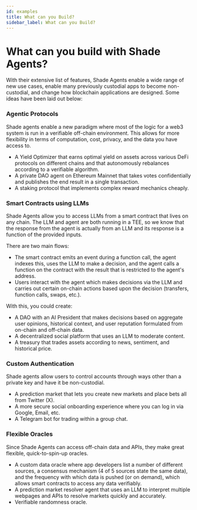 ```yaml
---
id: examples
title: What can you Build?
sidebar_label: What can you Build?
---
```


# What can you build with Shade Agents?

With their extensive list of features, Shade Agents enable a wide range of new use cases, enable many previously custodial apps to become non-custodial, and change how blockchain applications are designed. Some ideas have been laid out below:


### Agentic Protocols 

Shade agents enable a new paradigm where most of the logic for a web3 system is run in a verifiable off-chain environment. This allows for more flexibility in terms of computation, cost, privacy, and the data you have access to.

- A Yield Optimizer that earns optimal yield on assets across various DeFi protocols on different chains and that autonomously rebalances according to a verifiable algorithm.
- A private DAO agent on Ethereum Mainnet that takes votes confidentially and publishes the end result in a single transaction.
- A staking protocol that implements complex reward mechanics cheaply.


### Smart Contracts using LLMs

Shade Agents allow you to access LLMs from a smart contract that lives on any chain. The LLM and agent are both running in a TEE, so we know that the response from the agent is actually from an LLM and its response is a function of the provided inputs. 

There are two main flows:

- The smart contract emits an event during a function call, the agent indexes this, uses the LLM to make a decision, and the agent calls a function on the contract with the result that is restricted to the agent's address.
- Users interact with the agent which makes decisions via the LLM and carries out certain on-chain actions based upon the decision (transfers, function calls, swaps, etc.).

With this, you could create:
- A DAO with an AI President that makes decisions based on aggregate user opinions, historical context, and user reputation formulated from on-chain and off-chain data.
- A decentralized social platform that uses an LLM to moderate content.
- A treasury that trades assets according to news, sentiment, and historical price.


### Custom Authentication 

Shade agents allow users to control accounts through ways other than a private key and have it be non-custodial. 

- A prediction market that lets you create new markets and place bets all from Twitter (X).
- A more secure social onboarding experience where you can log in via Google, Email, etc. 
- A Telegram bot for trading within a group chat.


### Flexible Oracles 

Since Shade Agents can access off-chain data and APIs, they make great flexible, quick-to-spin-up oracles.

- A custom data oracle where app developers list a number of different sources, a consensus mechanism (4 of 5 sources state the same data), and the frequency with which data is pushed (or on demand), which allows smart contracts to access any data verifiably.
- A prediction market resolver agent that uses an LLM to interpret multiple webpages and APIs to resolve markets quickly and accurately.
- Verifiable randomness oracle.
